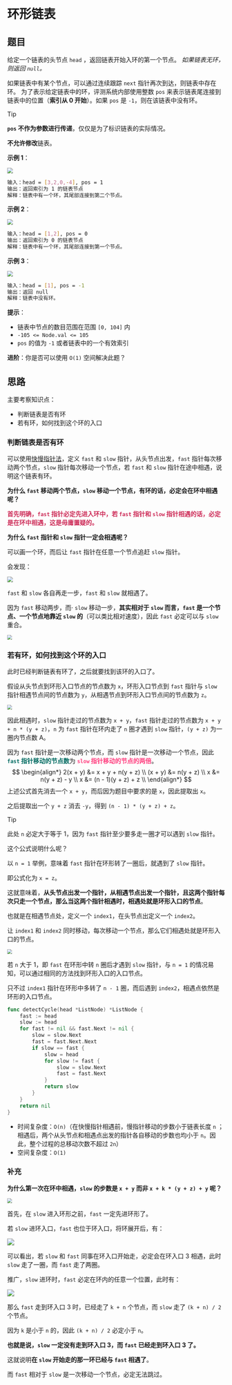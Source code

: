 # 环形链表

## 题目

给定一个链表的头节点  `head` ，返回链表开始入环的第一个节点。 *如果链表无环，则返回 `null`。*

如果链表中有某个节点，可以通过连续跟踪 `next` 指针再次到达，则链表中存在环。 为了表示给定链表中的环，评测系统内部使用整数 `pos` 来表示链表尾连接到链表中的位置（**索引从 0 开始**）。如果 `pos` 是 `-1`，则在该链表中没有环。

> [!tip]
>
> **`pos` 不作为参数进行传递**，仅仅是为了标识链表的实际情况。

**不允许修改**链表。

**示例 1**：

<img src="../../images/image-202510301246.png" style="zoom: 80%;" />

```sh
输入：head = [3,2,0,-4], pos = 1
输出：返回索引为 1 的链表节点
解释：链表中有一个环，其尾部连接到第二个节点。
```

**示例 2**：

<img src="../../images/image-202510301247.png" style="zoom: 80%;" />

```sh
输入：head = [1,2], pos = 0
输出：返回索引为 0 的链表节点
解释：链表中有一个环，其尾部连接到第一个节点。
```

**示例 3**：

<img src="../../images/image-202510301248.png" style="zoom:80%;" />

```sh
输入：head = [1], pos = -1
输出：返回 null
解释：链表中没有环。
```

**提示**：

- 链表中节点的数目范围在范围 `[0, 104]` 内
- `-105 <= Node.val <= 105`
- `pos` 的值为 `-1` 或者链表中的一个有效索引

**进阶**：你是否可以使用 `O(1)` 空间解决此题？

## 思路

主要考察知识点：

- 判断链表是否有环
- 若有环，如何找到这个环的入口

### 判断链表是否有环

可以使用<u>快慢指针法</u>，定义 `fast` 和 `slow` 指针，从头节点出发，`fast` 指针每次移动两个节点，`slow` 指针每次移动一个节点，若 `fast` 和 `slow` 指针在途中相遇，说明这个链表有环。

**为什么 `fast` 移动两个节点，`slow` 移动一个节点，有环的话，必定会在环中相遇呢？**

<span style="color:#CD2C58; font-weight:bold">首先明确，`fast` 指针必定先进入环中，若 `fast` 指针和 `slow` 指针相遇的话，必定是在环中相遇，这是毋庸置疑的。</span>

**为什么 `fast` 指针和 `slow` 指针一定会相遇呢？**

可以画一个环，而后让 `fast` 指针在任意一个节点追赶 `slow` 指针。

会发现：

<img src="../../images/image-202510301320.png" style="zoom: 80%;" />

`fast` 和 `slow` 各自再走一步，`fast` 和 `slow` 就相遇了。

因为 `fast` 移动两步，而· `slow` 移动一步，**其实相对于 `slow` 而言，`fast` 是一个节点、一个节点地靠近 `slow` 的**（可以类比相对速度），因此 `fast` 必定可以与 `slow` 重合。

<img src="../../images/image-202510301323.gif" style="zoom:67%;" />

### 若有环，如何找到这个环的入口

此时已经判断链表有环了，之后就要找到该环的入口了。

假设从头节点到环形入口节点的节点数为 `x`，环形入口节点到 `fast` 指针与 `slow` 指针相遇节点间的节点数为 `y`，从相遇节点到环形入口节点间的节点数为 `z`。

<img src="../../images/image-202510301347.png" style="zoom:67%;" />

因此相遇时，`slow` 指针走过的节点数为 `x + y`，`fast` 指针走过的节点数为 `x + y + n * (y + z)`，`n` 为 `fast` 指针在环内走了 `n` 圈才遇到 `slow` 指针，`(y + z)` 为一圈内节点数 A。

因为 `fast` 指针是一次移动两个节点，而 `slow` 指针是一次移动一个节点，因此 <span style="color:#016B61; font-weight:bold">`fast` 指针移动的节点数</span>为 <span style="color:#FF3F7F; font-weight:bold">`slow` 指针移动的节点的两倍</span>。
$$
\begin{align*}
2(x + y) &= x + y + n(y + z) \\
(x + y) &= n(y + z) \\
x &= n(y + z) - y \\
x &= (n - 1)(y + z) + z \\
\end{align*}
$$
上述公式首先消去一个 `x + y`，而后因为题目中要求的是 `x`，因此提取出 `x`。

之后提取出一个 `y + z` 消去 `-y`，得到 `(n - 1) * (y + z) + z`。

> [!tip]
>
> 此处 `n` 必定大于等于 1，因为 `fast` 指针至少要多走一圈才可以遇到 `slow` 指针。

这个公式说明什么呢？

以 `n = 1` 举例，意味着 `fast` 指针在环形转了一圈后，就遇到了 `slow` 指针。

即公式化为 `x = z`。

这就意味着，**从头节点出发一个指针，从相遇节点出发一个指针，且这两个指针每次只走一个节点，那么当这两个指针相遇时，相遇处就是环形入口的节点**。

也就是在相遇节点处，定义一个 `index1`，在头节点出定义一个 `index2`。

让 `index1` 和 `index2` 同时移动，每次移动一个节点，那么它们相遇处就是环形入口的节点。

<img src="../../images/image-202510301430.gif" style="zoom:67%;" />

若 `n` 大于 1，即 `fast` 在环形中转 `n` 圈后才遇到 `slow` 指针，与 `n = 1` 的情况易知，可以通过相同的方法找到环形入口的入口节点。

只不过 `index1` 指针在环形中多转了 `n - 1` 圈，而后遇到 `index2`，相遇点依然是环形的入口节点。

```go
func detectCycle(head *ListNode) *ListNode {
	fast := head
	slow := head
	for fast != nil && fast.Next != nil {
		slow = slow.Next
		fast = fast.Next.Next
		if slow == fast {
			slow = head
			for slow != fast {
				slow = slow.Next
				fast = fast.Next
			}
			return slow
		}
	}
	return nil
}
```

- 时间复杂度：`O(n)`（在快慢指针相遇前，慢指针移动的步数小于链表长度 `n` ；相遇后，两个从头节点和相遇点出发的指针各自移动的步数也均小于 `n`。因此，整个过程的总移动次数不超过 `2n`）
- 空间复杂度：`O(1)`

### 补充

**为什么第一次在环中相遇，`slow` 的步数是 `x + y` 而非 `x + k * (y + z) + y` 呢？**

<img src="../../images/image-202510301347.png" style="zoom:67%;" />

首先，在 `slow` 进入环形之前，`fast` 一定先进环形了。

若 `slow` 进环入口，`fast` 也位于环入口，将环展开后，有：

<img src="../../images/image-202510301525.svg"  />

可以看出，若 `slow` 和 `fast` 同事在环入口开始走，必定会在环入口 3 相遇，此时 `slow` 走了一圈，而 `fast` 走了两圈。

推广，`slow` 进环时，`fast` 必定在环内的任意一个位置，此时有：

<img src="../../images/image-202510301533.svg"  />

那么 `fast` 走到环入口 3 时，已经走了 `k + n` 个节点，而 `slow` 走了 `(k + n) / 2` 个节点。

因为 `k` 是小于 `n` 的，因此 `(k + n) / 2` 必定小于 `n`。

**也就是说，`slow` 一定没有走到环入口 3，而 `fast` 已经走到环入口 3 了。**

这就说明**在 `slow` 开始走的那一环已经与 `fast` 相遇了**。

而 `fast` 相对于 `slow` 是一次移动一个节点，必定无法跳过。
